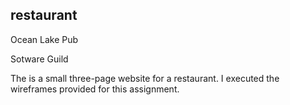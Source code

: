 ## restaurant
Ocean Lake Pub 

Sotware Guild <br>

The is a small three-page website for a restaurant. I executed the wireframes provided for this assignment. 


